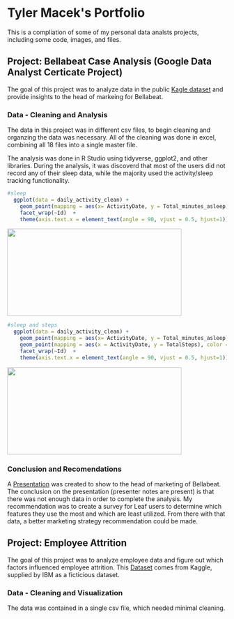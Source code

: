 #  Tyler Macek's Portfolio
This is a compliation of some of my personal data analsts projects, including some code, images, and files.  

## Project: Bellabeat Case Analysis (Google Data Analyst Certicate Project)
The goal of this project was to analyze data in the public [Kagle dataset](https://www.kaggle.com/arashnic/fitbit) and provide insights to the head of markeing for Bellabeat. 

### Data - Cleaning and Analysis
The data in this project was in different csv files, to begin cleaning and organzing the data was necessary. All of the cleaning was done in excel, combining all 18 files into a single master file.  

The analysis was done in R Studio using tidyverse, ggplot2, and other libraries.  During the analysis, it was discoverd that most of the users did not record any of their sleep data, while the majority used the activity/sleep tracking functionality.  

```R
#sleep
  ggplot(data = daily_activity_clean) + 
    geom_point(mapping = aes(x= ActivityDate, y = Total_minutes_asleep)) +
    facet_wrap(~Id)  + 
    theme(axis.text.x = element_text(angle = 90, vjust = 0.5, hjust=1))
```
<img src="https://www.kaggleusercontent.com/kf/64858339/eyJhbGciOiJkaXIiLCJlbmMiOiJBMTI4Q0JDLUhTMjU2In0..XgmtJ77flJrwgOPzQ2WaZg.EmTfGiN36K1eiQ-6j5WT1TE8FUDpVR4YRdRsNRqCE9zW1NZar0nMf1DhNldjQuU8vlS0SjF_9L88aIyfgSthpqEj6oHgqe52hd0I0AGtqkZyGeHrg3pzk-8fL1HVVFXM5Z_pu8n2fNoYI3sQYhSn4FzPmVtJl09FjqqIWpcDrvMvjlRr1bFUATbwZMn7YClo9FG0zbvcvHoTYcyJ32PdUPSjhJsVcDGgeqM6zHxC9g8ULqpQnbQtQdy0VtCDAsXldb-DVwEmltafl47IUiMbct1FKKQe_aSURDyf3Irtq7rRl2FLkKHuFXReBANOa9E7ZQuRsqfMVlOgvY8Bq-wujvw9RxNut_lzHqKj0gU8MRXx1-dXz8mU_j5iZjW48uLw3LfAPPhNepSo3F2uYUgU-NFLOfhV0l5Rsaoq6wlp79ZLymEoSpaXSYBUGtFSHiSgxUpLyleCVhN_hHmTk_yq8pma_DlxI6y53ymmgNw9MGYmck99u5xQTwRisu7YEmi9i_T6e7VkpYK0DQED7Y6bLncsX2LJk0brJMTighYHMvz2iBCu3OGlDXct-43oRwyvSLH3UDIAtPK2qQPOX2-J63TatJd2dDSQVzZKlwXC6qedL8uOa2Fb8Uy1JYbXygPSGlPTQanQLeueIxD2nTHLkFXGMfiR7SHg-xywKsKUffM.HK_lOa03Xg8dX1lHYJgmTg/__results___files/__results___7_0.png" width="400" height="200">

```R
#sleep and steps
  ggplot(data = daily_activity_clean) + 
    geom_point(mapping = aes(x= ActivityDate, y = Total_minutes_asleep), color= "Blue") +
    geom_point(mapping = aes(x = ActivityDate, y = TotalSteps), color = "red") +
    facet_wrap(~Id)  + 
    theme(axis.text.x = element_text(angle = 90, vjust = 0.5, hjust=1))
 ```

<img src ="https://www.kaggleusercontent.com/kf/64858339/eyJhbGciOiJkaXIiLCJlbmMiOiJBMTI4Q0JDLUhTMjU2In0..XgmtJ77flJrwgOPzQ2WaZg.EmTfGiN36K1eiQ-6j5WT1TE8FUDpVR4YRdRsNRqCE9zW1NZar0nMf1DhNldjQuU8vlS0SjF_9L88aIyfgSthpqEj6oHgqe52hd0I0AGtqkZyGeHrg3pzk-8fL1HVVFXM5Z_pu8n2fNoYI3sQYhSn4FzPmVtJl09FjqqIWpcDrvMvjlRr1bFUATbwZMn7YClo9FG0zbvcvHoTYcyJ32PdUPSjhJsVcDGgeqM6zHxC9g8ULqpQnbQtQdy0VtCDAsXldb-DVwEmltafl47IUiMbct1FKKQe_aSURDyf3Irtq7rRl2FLkKHuFXReBANOa9E7ZQuRsqfMVlOgvY8Bq-wujvw9RxNut_lzHqKj0gU8MRXx1-dXz8mU_j5iZjW48uLw3LfAPPhNepSo3F2uYUgU-NFLOfhV0l5Rsaoq6wlp79ZLymEoSpaXSYBUGtFSHiSgxUpLyleCVhN_hHmTk_yq8pma_DlxI6y53ymmgNw9MGYmck99u5xQTwRisu7YEmi9i_T6e7VkpYK0DQED7Y6bLncsX2LJk0brJMTighYHMvz2iBCu3OGlDXct-43oRwyvSLH3UDIAtPK2qQPOX2-J63TatJd2dDSQVzZKlwXC6qedL8uOa2Fb8Uy1JYbXygPSGlPTQanQLeueIxD2nTHLkFXGMfiR7SHg-xywKsKUffM.HK_lOa03Xg8dX1lHYJgmTg/__results___files/__results___8_0.png" width="400" height ="200">

### Conclusion and Recomendations
A [Presentation](https://github.com/tmacek2/Portfolio/blob/gh-pages/Bellabeat%20Case%20Study.pptx) was created to show to the head of marketing of Bellabeat.  The conclusion on the presentation (presenter notes are present) is that there was not enough data in order to complete the analysis.  My recommendation was to create a survey for Leaf users to determine which features they use the most and which are least utilized.  From there with that data, a better marketing strategy recommendation could be made.  


## Project: Employee Attrition
The goal of this project was to analyze employee data and figure out which factors influenced employee attrition.  This [Dataset](https://www.kaggle.com/pavansubhasht/ibm-hr-analytics-attrition-dataset) comes from Kaggle, supplied by IBM as a ficticious dataset.

### Data - Cleaning and Visualization
The data was contained in a single csv file, which needed minimal cleaning.  
